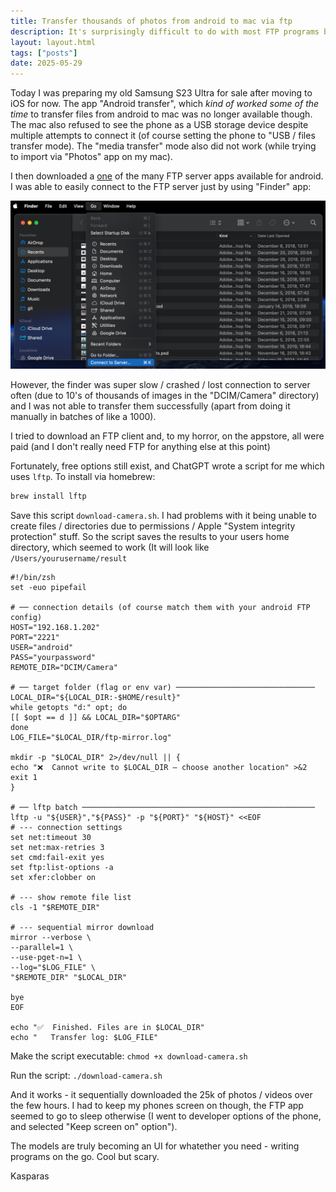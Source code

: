 ```yaml
---
title: Transfer thousands of photos from android to mac via ftp
description: It's surprisingly difficult to do with most FTP programs being paid, and finder crashing due to 10s of thousands of files
layout: layout.html
tags: ["posts"]
date: 2025-05-29
---
```


Today I was preparing my old Samsung S23 Ultra for sale after moving to iOS for now. The app "Android transfer", which _kind of worked some of the time_ to transfer files from android to mac was no longer available though. The mac also refused to see the phone as a USB storage device despite multiple attempts to connect it (of course setting the phone to "USB / files transfer mode). The "media transfer" mode also did not work (while trying to import via "Photos" app on my mac). 

I then downloaded a [one](https://play.google.com/store/apps/details?id=com.medhaapps.wififtpserver&hl=en-US) of the many FTP server apps available for android. I was able to easily connect to the FTP server just by using "Finder" app:

![Connect to FTP server via finder](./images/connect.png)

However, the finder was super slow / crashed / lost connection to server often (due to 10's of thousands of images in the "DCIM/Camera" directory) and I was not able to transfer them successfully (apart from doing it manually in batches of like a 1000). 

I tried to download an FTP client and, to my horror, on the appstore, all were paid (and I don't really need FTP for anything else at this point) 

Fortunately, free options still exist, and ChatGPT wrote a script for me which uses `lftp`. To install via homebrew:

```bash
brew install lftp
```

Save this script `download-camera.sh`. I had problems with it being unable to create files / directories due to permissions / Apple "System integrity protection" stuff. So the script saves the results to your users home directory, which seemed to work (It will look like `/Users/yourusername/result`

```
#!/bin/zsh
set -euo pipefail

# ── connection details (of course match them with your android FTP config)
HOST="192.168.1.202"
PORT="2221"
USER="android"
PASS="yourpassword"
REMOTE_DIR="DCIM/Camera"

# ── target folder (flag or env var) ───────────────────────────────
LOCAL_DIR="${LOCAL_DIR:-$HOME/result}"
while getopts "d:" opt; do
[[ $opt == d ]] && LOCAL_DIR="$OPTARG"
done
LOG_FILE="$LOCAL_DIR/ftp-mirror.log"

mkdir -p "$LOCAL_DIR" 2>/dev/null || {
echo "❌  Cannot write to $LOCAL_DIR — choose another location" >&2
exit 1
}

# ── lftp batch ────────────────────────────────────────────────────
lftp -u "${USER}","${PASS}" -p "${PORT}" "${HOST}" <<EOF
# --- connection settings
set net:timeout 30
set net:max-retries 3
set cmd:fail-exit yes
set ftp:list-options -a
set xfer:clobber on

# --- show remote file list
cls -1 "$REMOTE_DIR"

# --- sequential mirror download
mirror --verbose \
--parallel=1 \
--use-pget-n=1 \
--log="$LOG_FILE" \
"$REMOTE_DIR" "$LOCAL_DIR"

bye
EOF

echo "✅  Finished. Files are in $LOCAL_DIR"
echo "   Transfer log: $LOG_FILE"
```

Make the script executable:
`chmod +x download-camera.sh` 

Run the script:
`./download-camera.sh` 

And it works - it sequentially downloaded the 25k of photos / videos over the few hours. I had to keep my phones screen on though, the FTP app seemed to go to sleep otherwise (I went to developer options of the phone, and selected "Keep screen on" option"). 

The models are truly becoming an UI for whatether you need - writing programs on the go. Cool but scary. 

Kasparas